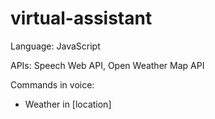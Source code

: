 # virtual-assistant

Language: JavaScript

APIs: Speech Web API, Open Weather Map API

Commands in voice: 
- Weather in [location]